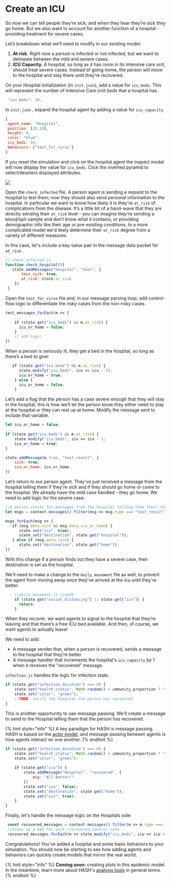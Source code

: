 # Create an ICU

So now we can tell people they’re sick, and when they hear they’re sick they go home. But we also want to account for another function of a hospital - providing treatment for severe cases.

Let’s breakdown what we’ll need to modify in our existing model:

1. **At risk.** Right now a person is infected or not infected, but we want to delineate between the mild and severe cases. 
2. **ICU Capacity.** A hospital, so long as it has room in its intensive care unit, should treat severe cases. Instead of going home, the person will move to the hospital and stay there until they’re recovered.

On your Hospital initialization \(in `init.json`\), add a value for `icu_beds`. This will represent the number of Intensive Care Unit beds that a hospital has.

```javascript
 "icu_beds": 10,
```

In `init.json` , expand the hospital agent by adding a value for `icu_capacity`.

```javascript
{
 agent_name: "Hospital",
 position: [20,20],
 height: 4,
 color: "blue",
 icu_beds: 10,
 behaviors: ["test_for_virus"]
}

```

If you reset the simulation and click on the hospital agent the inspect modal will now display the value for `icu_beds`. Click the inverted pyramid to select/deselect displayed attributes.

![](https://lh4.googleusercontent.com/PqbkGFIaaymIjL1HVPBW6Ca1abWdk_VAS46jf5hFyUlCGu6wAcPy7v0oZtApKkSP_ewJjWj3yg4YDJ0bQCGQGFuSMJ7T_Cd_RLu8Px8gbFoVmhhsLClTrSe_GlDHIFFx-Ps8tVME)

Open the `check_infected` file. A person agent is sending a request to the hospital to test them; now they should also send personal information to the hospital. In particular we want to know how likely it is they're `at_risk` of complications from the disease. It’s a little bit of a hand-wave that they are directly sending their `at_risk` level - you can imagine they’re sending a blood/spit sample and don’t know what it contains, or providing demographic info like their age or pre-existing conditions. In a more complicated model we'd likely determine their `at_risk` degree from a variety of different measures.

In this case, let's include a key-value pair in the message data packet for `at_risk` .

```javascript
// check_infected.js
function check_hospital(){
   state.addMessages("Hospital", "test", {
       test_sick: true,
       at_risk: state.at_risk
    })
 }
```

Open the `test_for_virus` file and, in our message parsing loop, add control-flow logic to differentiate the risky cases from the non-risky cases.

```javascript
test_messages.forEach(m => {
    ... 
    if (state.get("icu_beds") && m.at_risk) {
      icu_or_home = false;
    }	
    // add logic
})

```

When a person is seriously ill, they get a bed in the hospital, so long as there’s a bed to give:

```javascript
   if (state.get("icu_beds") && m.at_risk) {
      state.modify("icu_beds", icu => icu - 1);
      icu_or_home = true;
    } else {
      icu_or_home = false;
    }	
```

Let’s add a flag that the person has a case severe enough that they will stay in the hospital; this is how we’ll let the person know they either need to stay at the hospital or they can rest up at home. Modify the message sent to include that variable.

```javascript
let icu_or_home = false;
...
if (state.get("icu_beds") && m.at_risk) {
    state.modify("icu_beds", icu => icu - 1;
    icu_or_home = true;
}

state.addMessage(m.from, "test_result", {
    sick: true,
    icu_or_home: icu_or_home,
})
```

Let’s return to our person agent. They’ve just received a message from the hospital telling them if they're sick and if they should go home or come to the hospital. We already have the mild case handled - they go home. We need to add logic for the severe case:

```javascript
//A person checks for messages from the hospital telling them their test results
let msgs = context.messages().filter(msg => msg.type === "test_result");

msgs.forEach(msg => {
   if (msg.data.sick && msg.data.icu_or_home) {
      state.set("icu", true); 
      state.set("destination", state.get("hospital"));      
   } else if (msg.data.sick) {
      state.set("destination", state.get("home")); 
})
```

With this change if a person finds out they have a severe case, their destination is set as the hospital. 

We'll need to make a change to the `daily_movement` file as well, to prevent the agent from moving away once they've arrived at the icu until they're better.

```javascript
    //daily_movement.js line39
    if (state.get("social_distancing") || state.get("icu")) {
      return;
    }
```

When they recover, we want agents to signal to the hospital that they’re leaving and that there’s a free ICU bed available. And then, of course, we want agents to actually leave!

We need to add:

* A message sender that, when a person is recovered, sends a message to the hospital that they’re better.
* A message handler that increments the hospital's `icu_capacity` by 1 when it receives the “recovered” message.

`infection.js` handles the logic for infection state.

```javascript
if (state.get("infection_duration") === 0) {
    state.set("health_status", Math.random() < immunity_proportion ? "immune" : "healthy");
    state.set("color", "green");
    //TODO: notify the hospital the person has recovered
}
```

This is another opportunity to use message passing. We'll create a message to send to the Hospital telling them that the person has recovered.

{% hint style="info" %}
A key paradigm for HASH is message passing. HASH is based on the [actor model](https://en.wikipedia.org/wiki/Actor_model), and message passing between agents is how agents interact w/ one another.
{% endhint %}

```javascript
if (state.get("infection_duration") === 0) {
    state.set("health_status", Math.random() < immunity_proportion ? "immune" : "healthy");
    state.set("color", "green");
    
    if (state.get("icu")) {
        state.addMessage("Hospital", "recovered", {
            msg: "All Better!"
        })
        state.set("icu", false);
        state.set("destination", state.get("home"));
        state.set("out", true);
    }
}

```

Finally, let's handle the message logic on the Hospitals side:

```javascript
 const recovered_messages = context.messages().filter(m => m.type === "recovered");
 //Frees up a bed for each (recovered,severe) case
 recovered_messages.forEach(m => state.modify("icu_beds", icu => icu + 1));

```

Congratulations! You've added a hospital and some basic behaviors to your simulation. You should now be starting to see how adding agents and behaviors can quickly create models that mirror the real world.

{% hint style="info" %}
**Coming soon:** creating plots in this epidemic model. In the meantime, learn more about HASH's [analysis tools](https://docs.hash.ai/core/analysis) in general terms.
{% endhint %}

